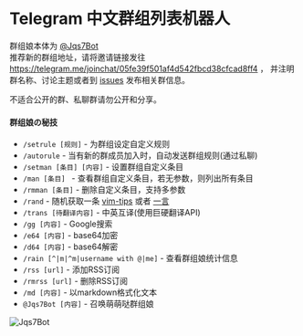 # Telegram 中文群组列表机器人

群组娘本体为 [@Jqs7Bot](https://telegram.me/Jqs7Bot)<br/>
推荐新的群组地址，请将邀请链接发往
https://telegram.me/joinchat/05fe39f501af4d542fbcd38cfcad8ff4 ，
并注明群名称、讨论主题或者到
[issues](https://github.com/jqs7/telegram-chinese-groups/issues)
发布相关群信息。

不适合公开的群、私聊群请勿公开和分享。

#### 群组娘の秘技

- `/setrule [规则]` - 为群组设定自定义规则
- `/autorule` - 当有新的群成员加入时，自动发送群组规则(通过私聊)
- `/setman [条目] [内容]` - 设置群组自定义条目
- `/man [条目] ` - 查看群组自定义条目，若无参数，则列出所有条目
- `/rmman [条目]` - 删除自定义条目，支持多参数
- `/rand` - 随机获取一条 [vim-tips](http://vim-tips.com/about) 或者  [一言](http://hitokoto.us/index.html)
- `/trans [待翻译内容]` - 中英互译(使用巨硬翻译API)
- `/gg [内容]` - Google搜索
- `/e64 [内容]` - base64加密
- `/d64 [内容]` - base64解密
- `/rain [^|m|^m|username with @|me]` - 查看群组娘统计信息
- `/rss [url]` - 添加RSS订阅
- `/rmrss [url]` - 删除RSS订阅
- `/md [内容]` - 以markdown格式化文本
- `@Jqs7Bot [内容]` - 召唤萌萌哒群组娘

![Jqs7Bot](http://ww2.sinaimg.cn/large/71d9577dgw1eu5kuwdr3yj21kw1k7qhp.jpg)
